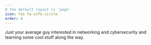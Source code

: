 ```yaml
---
# the default layout is 'page'
icon: fas fa-info-circle
order: 4
---
```


Just your average guy interested in networking and cybersecurity and learning some cool stuff along the way.
